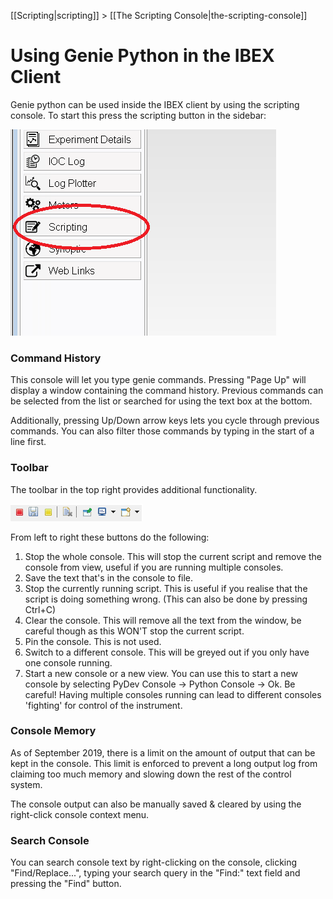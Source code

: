 [[Scripting|scripting]] > [[The Scripting Console|the-scripting-console]]

Using Genie Python in the IBEX Client
=====================================

Genie python can be used inside the IBEX client by using the scripting console. To start this press the scripting button in the sidebar:

![Toolbar](genie_python_and_ibex/OpenTheScriptingPerspective.png)

### Command History

This console will let you type genie commands. Pressing "Page Up" will display a window containing the command history.  Previous commands can be selected from the list or searched for using the text box at the bottom.

Additionally, pressing Up/Down arrow keys lets you cycle through previous commands. You can also filter those commands by typing in the start of a line first.

### Toolbar

The toolbar in the top right provides additional functionality.

![Toolbar](genie_python_and_ibex/TheScriptingPerspectiveToolbar.png)

From left to right these buttons do the following:

1. Stop the whole console. This will stop the current script and remove the console from view, useful if you are running multiple consoles.
1. Save the text that's in the console to file.
1. Stop the currently running script. This is useful if you realise that the script is doing something wrong. (This can also be done by pressing Ctrl+C)
1. Clear the console. This will remove all the text from the window, be careful though as this WON'T stop the current script.
1. Pin the console. This is not used.
1. Switch to a different console. This will be greyed out if you only have one console running.
1. Start a new console or a new view. You can use this to start a new console by selecting PyDev Console -> Python Console -> Ok. Be careful! Having multiple consoles running can lead to different consoles 'fighting' for control of the instrument.

### Console Memory

As of September 2019, there is a limit on the amount of output that can be kept in the console. This limit is enforced to prevent a long output log from claiming too much memory and slowing down the rest of the control system. 

The console output can also be manually saved & cleared by using the right-click console context menu.

### Search Console

You can search console text by right-clicking on the console, clicking "Find/Replace...", typing your search query in the "Find:" text field and pressing the "Find" button.
